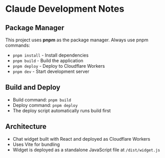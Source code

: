 # Claude Development Notes

## Package Manager
This project uses **pnpm** as the package manager. Always use pnpm commands:
- `pnpm install` - Install dependencies
- `pnpm build` - Build the application
- `pnpm deploy` - Deploy to Cloudflare Workers
- `pnpm dev` - Start development server

## Build and Deploy
- Build command: `pnpm build`
- Deploy command: `pnpm deploy` 
- The deploy script automatically runs build first

## Architecture
- Chat widget built with React and deployed as Cloudflare Workers
- Uses Vite for bundling
- Widget is deployed as a standalone JavaScript file at `/dist/widget.js`